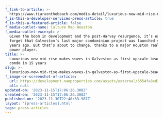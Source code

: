 ```yaml
---
f_link-to-article: >-
  https://www.tiaraonthebeach.com/media-detail/luxurious-new-mid-rise-makes-waves-in-galveston-as-first-upscale-beachfront-condo-in-15-years
f_is-this-a-developer-services-press-article: true
f_is-this-a-featured-article: false
f_media-outlet-name: Culture Map Houston
f_media-outlet-excerpt: >-
  Given the boom in development and the post-Harvey resurgence, it’s easy to
  forget that Galveston’s last major condominium project was launched some 15
  years ago. But that’s about to change, thanks to a major Houston real estate
  power player.
title: >-
  Luxurious new mid-rise makes waves in Galveston as first upscale beachfront
  condo in 15 years
slug: >-
  luxurious-new-mid-rise-makes-waves-in-galveston-as-first-upscale-beachfront-condo-in-15-years
f_image-or-screenshot-of-article:
  url: https://development.nanproperties.com/assets/external/6554fa8ed2d79de943337741_screenshot202023-11-1620010614.png
  alt: null
updated-on: '2023-11-15T17:06:26.308Z'
created-on: '2023-11-15T17:06:26.308Z'
published-on: '2023-11-30T22:40:33.987Z'
layout: '[press-articles].html'
tags: press-articles
---
```



